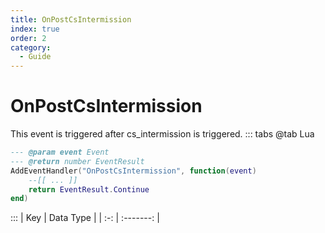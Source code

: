 ```yaml
---
title: OnPostCsIntermission
index: true
order: 2
category:
  - Guide
---
```


# OnPostCsIntermission
This event is triggered after cs_intermission is triggered.
::: tabs
@tab Lua
```lua
--- @param event Event
--- @return number EventResult
AddEventHandler("OnPostCsIntermission", function(event)
    --[[ ... ]]
    return EventResult.Continue
end)
```

:::
| Key | Data Type |
| :-: | :-------: |